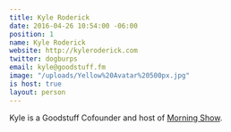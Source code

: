 ```yaml
---
title: Kyle Roderick
date: 2016-04-26 10:54:00 -06:00
position: 1
name: Kyle Roderick
website: http://kyleroderick.com
twitter: dogburps
email: kyle@goodstuff.fm
image: "/uploads/Yellow%20Avatar%20500px.jpg"
is host: true
layout: person
---
```


Kyle is a Goodstuff Cofounder and host of [Morning Show](http://goodstuff.fm/morningshow).
